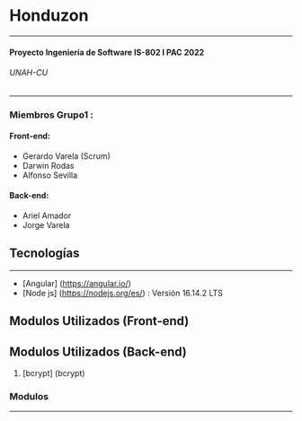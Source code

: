 # Honduzon 
***
#### Proyecto Ingeniería de Software IS-802 I PAC 2022
###### UNAH-CU

***

### Miembros Grupo1 : 
####  Front-end:
*  Gerardo Varela (Scrum)
*  Darwin Rodas
*  Alfonso Sevilla 
 #### Back-end:
*  Ariel Amador
*  Jorge Varela

## Tecnologías
***
* [Angular] (https://angular.io/)
* [Node js] (https://nodejs.org/es/) : Versión 16.14.2 LTS

## Modulos Utilizados (Front-end)


## Modulos Utilizados (Back-end)
1. [bcrypt] (bcrypt)



### Modulos 
***
